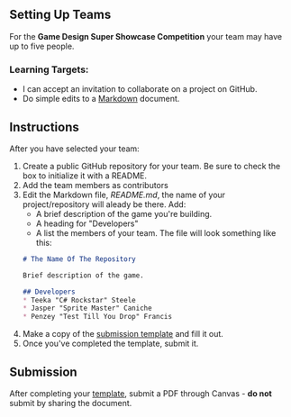 ---
---

[//]: # ( <p><iframe src="https://douglasurner.github.io/GDP1/units/0/assignments/U0.2-first-submission/" width="100%" height="666px"></iframe></p> )

## Setting Up Teams

For the **Game Design Super Showcase Competition** your team may have up to five people.

[slides]: #
[template]: https://docs.google.com/document/d/1_l7tWjuuPGBmixNNH1JdJMCW_iilT8C9cmBVg2x9IsQ/edit?usp=sharing

### Learning Targets:

* I can accept an invitation to collaborate on a project on GitHub.
* Do simple edits to a [Markdown][] document.

[markdown]: https://guides.github.com/features/mastering-markdown/

## Instructions

After you have selected your team:
1. Create a public GitHub repository for your team. Be sure to check the box to initialize it with a README.
1. Add the team members as contributors
1. Edit the Markdown file, *README.md*, the name of your project/repository will aleady be there. Add:
   - A brief description of the game you're building.
   - A heading for "Developers"
   - A list the members of your team.
   The file will look something like this:
   ```markdown
   # The Name Of The Repository
   
   Brief description of the game.
   
   ## Developers
   * Teeka "C# Rockstar" Steele
   * Jasper "Sprite Master" Caniche
   * Penzey "Test Till You Drop" Francis
   ```
1. Make a copy of the [submission template][template] and fill it out.
1. Once you've completed the template, submit it.

## Submission

After completing your [template][], submit a PDF through Canvas - **do not** submit by sharing the document.
